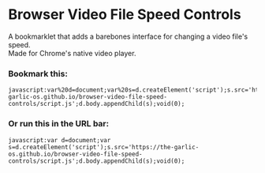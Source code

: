 # Browser Video File Speed Controls
A bookmarklet that adds a barebones interface for changing a video file's speed.  
Made for Chrome's native video player.

### Bookmark this:

    javascript:var%20d=document;var%20s=d.createElement('script');s.src='https://the-garlic-os.github.io/browser-video-file-speed-controls/script.js';d.body.appendChild(s);void(0);
    
### Or run this in the URL bar:

    javascript:var d=document;var s=d.createElement('script');s.src='https://the-garlic-os.github.io/browser-video-file-speed-controls/script.js';d.body.appendChild(s);void(0);

